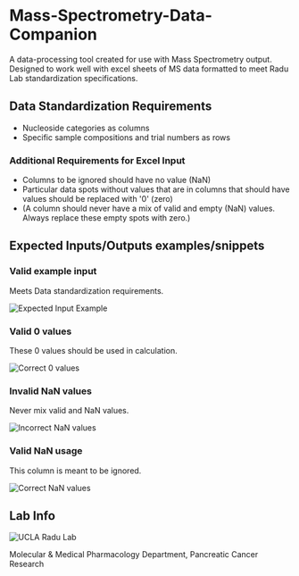 # Mass-Spectrometry-Data-Companion

A data-processing tool created for use with Mass Spectrometry output. Designed to work well with excel sheets of MS data formatted to meet Radu Lab standardization specifications. 

## Data Standardization Requirements
- Nucleoside categories as columns
- Specific sample compositions and trial numbers as rows

### Additional Requirements for Excel Input
- Columns to be ignored should have no value (NaN)
- Particular data spots without values that are in columns that should have values should be replaced with '0' (zero)
- (A column should never have a mix of valid and empty (NaN) values. Always replace these empty spots with zero.)

## Expected Inputs/Outputs examples/snippets 

### Valid example input
Meets Data standardization requirements.


![Expected Input Example](https://user-images.githubusercontent.com/49767209/75083227-7d45a800-54cc-11ea-8243-b0ef8bedd239.png)

### Valid 0 values
These 0 values should be used in calculation.


![Correct 0 values](https://user-images.githubusercontent.com/49767209/75083277-d1e92300-54cc-11ea-8e18-d7850ec458fb.png)

### Invalid NaN values
Never mix valid and NaN values.


![Incorrect NaN values](https://user-images.githubusercontent.com/49767209/75083293-e0373f00-54cc-11ea-8a97-26fc4262670d.png)

### Valid NaN usage
This column is meant to be ignored.


![Correct NaN values](https://user-images.githubusercontent.com/49767209/75083309-f218e200-54cc-11ea-8f33-94d8783354cc.png)


## Lab Info
![UCLA Radu Lab](http://pet.ucla.edu/lab/radu-lab/) 

Molecular & Medical Pharmacology Department, Pancreatic Cancer Research




